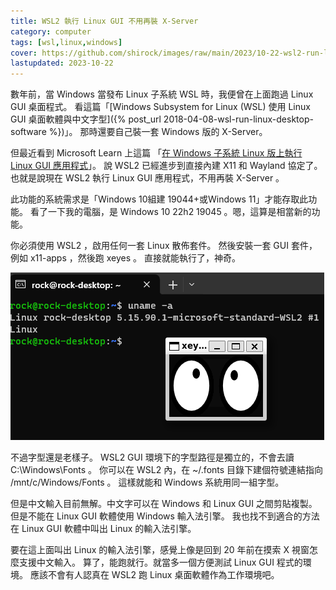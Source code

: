 ```yaml
---
title: WSL2 執行 Linux GUI 不用再裝 X-Server
category: computer
tags: [wsl,linux,windows]
cover: https://github.com/shirock/images/raw/main/2023/10-22-wsl2-run-linux-desktop-software.png
lastupdated: 2023-10-22
---
```


數年前，當 Windows 當發布 Linux 子系統 WSL 時，我便曾在上面跑過 Linux GUI 桌面程式。
看這篇「[Windows Subsystem for Linux (WSL) 使用 Linux GUI 桌面軟體與中文字型]({% post_url 2018-04-08-wsl-run-linux-desktop-software %})」。
那時還要自己裝一套 Windows 版的 X-Server。

但最近看到 Microsoft Learn 上這篇
「[在 Windows 子系統 Linux 版上執行 Linux GUI 應用程式](https://learn.microsoft.com/zh-tw/windows/wsl/tutorials/gui-apps)」。
說 WSL2 已經進步到直接內建 X11 和 Wayland 協定了。
也就是說現在 WSL2 執行 Linux GUI 應用程式，不用再裝 X-Server 。

<!--more-->

此功能的系統需求是「Windows 10組建 19044+或Windows 11」才能存取此功能。
看了一下我的電腦，是 Windows 10 22h2 19045 。嗯，這算是相當新的功能。

你必須使用 WSL2 ，啟用任何一套 Linux 散佈套件。
然後安裝一套 GUI 套件，例如 x11-apps ，然後跑 xeyes 。
直接就能執行了，神奇。

![WSL2 run xeyes](https://github.com/shirock/images/raw/main/2023/10-22-wsl2-run-linux-desktop-software.png)

不過字型還是老樣子。 WSL2 GUI 環境下的字型路徑是獨立的，不會去讀 C:\Windows\Fonts 。
你可以在 WSL2 內，在 ~/.fonts 目錄下建個符號連結指向 /mnt/c/Windows/Fonts 。
這樣就能和 Windows 系統用同一組字型。

但是中文輸入目前無解。中文字可以在 Windows 和 Linux GUI 之間剪貼複製。
但是不能在 Linux GUI 軟體使用 Windows 輸入法引擎。
我也找不到適合的方法在 Linux GUI 軟體中叫出 Linux 的輸入法引擎。

要在這上面叫出 Linux 的輸入法引擎，感覺上像是回到 20 年前在摸索 X 視窗怎麼支援中文輸入。
算了，能跑就行。就當多一個方便測試 Linux GUI 程式的環境。
應該不會有人認真在 WSL2 跑 Linux 桌面軟體作為工作環境吧。
